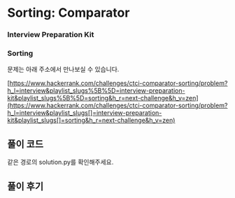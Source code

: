 # Sorting: Comparator

### Interview Preparation Kit

### Sorting

문제는 아래 주소에서 만나보실 수 있습니다.

[https://www.hackerrank.com/challenges/ctci-comparator-sorting/problem?h_l=interview&playlist_slugs%5B%5D=interview-preparation-kit&playlist_slugs%5B%5D=sorting&h_r=next-challenge&h_v=zen](https://www.hackerrank.com/challenges/ctci-comparator-sorting/problem?h_l=interview&playlist_slugs[]=interview-preparation-kit&playlist_slugs[]=sorting&h_r=next-challenge&h_v=zen)



## 풀이 코드

같은 경로의 solution.py를 확인해주세요.



## 풀이 후기